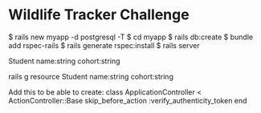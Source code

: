 # Wildlife Tracker Challenge


$ rails new myapp -d postgresql -T
$ cd myapp
$ rails db:create
$ bundle add rspec-rails
$ rails generate rspec:install
$ rails server


Student
name:string
cohort:string

rails g resource Student name:string cohort:string


Add this to be able to create:
class ApplicationController < ActionController::Base
  skip_before_action :verify_authenticity_token
end
